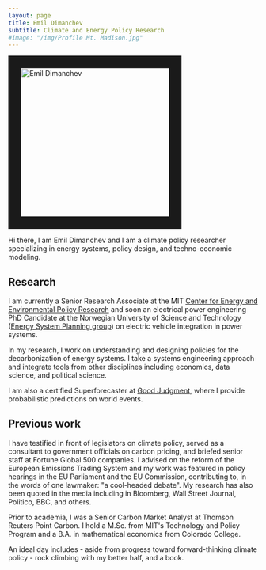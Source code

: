 ```yaml
---
layout: page
title: Emil Dimanchev
subtitle: Climate and Energy Policy Research
#image: "/img/Profile Mt. Madison.jpg"
---
```


<img src="{{ site.url }}/img/Profile Mt. Madison.jpg" class="img-responsive img-thumbnail pull-left gap-right" alt="Emil Dimanchev" width="300em" border="25" />

Hi there, I am Emil Dimanchev and I am a climate policy researcher specializing in energy systems, policy design, and techno-economic modeling.

## Research

I am currently a Senior Research Associate at the MIT [Center for Energy and Environmental Policy Research](http://ceepr.mit.edu) and soon an electrical power engineering PhD Candidate at the Norwegian University of Science and Technology ([Energy System Planning group](https://www.ntnu.edu/iel/research)) on electric vehicle integration in power systems. 

In my research, I work on understanding and designing policies for the decarbonization of energy systems. I take a systems engineering approach and integrate tools from other disciplines including economics, data science, and political science.

I am also a certified Superforecaster at [Good Judgment](https://goodjudgment.com), where I provide probabilistic predictions on world events.

## Previous work

I have testified in front of legislators on climate policy, served as a consultant to government officials on carbon pricing, and briefed senior staff at Fortune Global 500 companies. I advised on the reform of the European Emissions Trading System and my work was featured in policy hearings in the EU Parliament and the EU Commission, contributing to, in the words of one lawmaker: "a cool-headed debate". My research has also been quoted in the media including in Bloomberg, Wall Street Journal, Politico, BBC, and others.

Prior to academia, I was a Senior Carbon Market Analyst at Thomson Reuters Point Carbon. I hold a M.Sc. from MIT's Technology and Policy Program and a B.A. in mathematical economics from Colorado College.

An ideal day includes - aside from progress toward forward-thinking climate policy - rock climbing with my better half, and a book.
